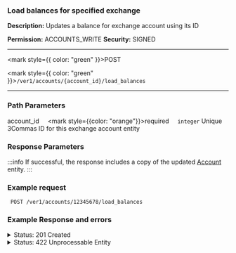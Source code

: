 ### Load balances for specified exchange

**Description:** Updates a balance for exchange account using its ID

**Permission:** ACCOUNTS_WRITE
**Security:** SIGNED

----------

<mark style={{ color: "green" }}>POST</mark>

<mark style={{ color: "green" }}>`/ver1/accounts/{account_id}/load_balances`</mark>

----------

### Path Parameters

   account_id&nbsp;&nbsp;&nbsp;&nbsp;&nbsp;<mark style={{color: "orange"}}>required</mark>&nbsp;&nbsp;&nbsp;&nbsp;&nbsp;<code>integer</code>
   Unique 3Commas ID for this exchange account entity

### Response Parameters

:::info
If successful, the response includes a copy of the updated [Account](./README.md) entity.
:::

### Example request

```
 POST /ver1/accounts/12345678/load_balances
```

### Example Response and errors

<details>
<summary>Status: 201 Created</summary>

```json
{
    "id": 12345678,
    "auto_balance_period": 12,
    "auto_balance_portfolio_id": null,
    "auto_balance_currency_change_limit": null,
    "autobalance_enabled": false,
    "hedge_mode_available": false,
    "hedge_mode_enabled": false,
    "is_locked": false,
    "smart_trading_supported": true,
    "smart_selling_supported": true,
    "available_for_trading": {},
    "stats_supported": true,
    "trading_supported": true,
    "market_buy_supported": true,
    "market_sell_supported": true,
    "conditional_buy_supported": true,
    "bots_allowed": true,
    "bots_ttp_allowed": true,
    "bots_tsl_allowed": true,
    "gordon_bots_available": true,
    "multi_bots_allowed": true,
    "created_at": "2023-06-19T16:50:57.303Z",
    "updated_at": "2023-06-19T17:16:29.008Z",
    "last_auto_balance": null,
    "fast_convert_available": true,
    "grid_bots_allowed": true,
    "api_key_invalid": false,
    "market_icon": "https://3commas.io/img/exchanges/binance.png",
    "deposit_enabled": true,
    "include_in_summary": true,
    "supported_market_types": [
        "spot"
    ],
    "primary_display_currency_profit_percentage": {
        "currency": "USD",
        "amount": "9.21"
    },
    "primary_display_currency_profit": {
        "currency": "USD",
        "amount": "2.631561723423248885262841890509448379906959328"
    },
    "day_profit_primary_display_currency_percentage": {
        "currency": "USD",
        "amount": "-2.1226"
    },
    "day_profit_primary_display_currency": {
        "currency": "USD",
        "amount": "-0.6768638169586133911173202842590701388480615227093"
    },
    "primary_display_currency_amount": {
        "currency": "USD",
        "amount": "31.210986753244348885262841890509448379906959328"
    },
    "total_primary_display_currency_profit": {
        "currency": "USD",
        "amount": 7.210986753244349
    },
    "available_include_in_summary": true,
    "api_key": "yzNYzv8a0VEBwsrhc3MDpHZ7XMqa1vJqSqHzpfjjKpdFF9SbQsVQKRl3hKNyZU45",
    "name": "My Binance US",
    "auto_balance_method": null,
    "auto_balance_error": null,
    "customer_id": null,
    "subaccount_name": null,
    "lock_reason": null,
    "btc_amount": "0.00048979846479077665182507861307944101622368",
    "usd_amount": "31.210986753244348885262841890509448379906959328",
    "day_profit_btc": "-0.000003149786432365067713059300253892317108212763457088",
    "day_profit_usd": "-0.6768638169586133911173202842590701388480615227093",
    "day_profit_btc_percentage": "-0.64",
    "day_profit_usd_percentage": "-2.12",
    "btc_profit": "0.00000694712754069765182507861307944101622368",
    "usd_profit": "2.631561723423248885262841890509448379906959328",
    "usd_profit_percentage": "9.21",
    "btc_profit_percentage": "1.44",
    "total_btc_profit": "-0.00033874027595461834",
    "total_usd_profit": "7.210986753244349",
    "pretty_display_type": "BinanceUs",
    "exchange_name": "Binance US Spot",
    "market_code": "binance_us",
    "api_keys_state": "ok"
}
```

</details>
<details>
<summary>Status: 422 Unprocessable Entity</summary>

```json
{
    "error_description": "API keys are no longer valid or incorrect.",
    "error": "invalid_api_key"
}
```

</details>
